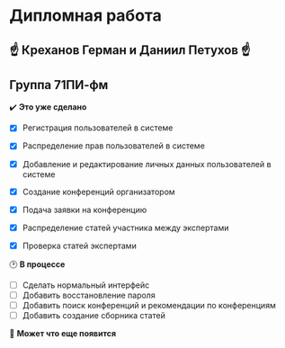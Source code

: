 # Дипломная работа
## :point_up: Креханов Герман и Даниил Петухов :point_up:
## Группа 71ПИ-фм

:heavy_check_mark: **Это уже сделано**    
- [X] Регистрация пользователей в системе
- [X] Распределение прав пользователей в системе
- [X] Добавление и редактирование личных данных пользователей в системе
- [X] Создание конференций организатором
- [X] Подача заявки на конференцию
- [X] Распределение статей участника между экспертами
- [X] Проверка статей экспертами


:clock2: **В процессе**
- [ ] Сделать нормальный интерфейс
- [ ] Добавить восстановление пароля
- [ ] Добавить поиск конференций и рекомендации по конференциям
- [ ] Добавить создание сборника статей

:memo: **Может что еще появится**
